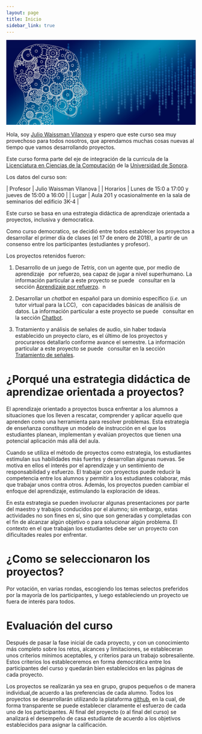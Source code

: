 ```yaml
---
layout: page
title: Inicio
sidebar_link: true
---
```



![](https://raw.githubusercontent.com/Topicos-IA-UNISON/curso-2018-1/master/_screenshots/bienvenida.jpg)

Hola, soy [Julio Waissman Vilanova](http://mat.uson.mx/~juliowaissman/) y espero que este curso sea muy provechoso 
para todos nosotros, que aprendamos muchas cosas nuevas al tiempo que vamos desarrollando proyectos.

Este curso forma parte del eje de integración de la curricula de la [Licenciatura en Ciencias de la Computación](http://cc.mat.uson.mx) 
de la [Universidad de Sonora](http://www.uson.mx).

Los datos del curso son:

| Profesor   | Julio Waissman Vilanova                                              |
| Horarios   | Lunes de 15:0 a 17:00 y jueves de 15:00 a 16:00                      |
| Lugar      | Aula 201 y ocasionalmente en la sala de seminarios del edificio 3K-4 |

Este curso se basa en una estrategia didáctica de aprendizaje orientada a proyectos, inclusiva y democratica.

Como curso democratico, se decidió entre todos establecer los proyectos a desarrollar el primer
día de clases (el 17 de enero de 2018), a partir de un consenso 
entre los participantes (estudiantes y profesor).

Los proyectos retenidos fueron:

1. Desarrollo de un juego de *Tetris*, con un agente que, por medio de aprendizaje
   por refuerzo, sea capaz de jugar a nivel superhumano. La información particular a este proyecto se puede
   consultar en la sección [Aprendizaje por refuerzo](https://topicos-ia-unison.github.io/category/aprendizaje-por-refuerzo.html).
  n  
2. Desarrollar un *chatbot* en español para un dominio específico (*i.e.* un tutor virtual para la LCC),
   con capacidades básicas de análisis de datos. La información particular a este proyecto se puede
   consultar en la sección [Chatbot](https://topicos-ia-unison.github.io/category/chatbot.html).
   
3. Tratamiento y análisis de señales de audio, sin haber todavía establecido un proyecto claro, es el último
   de los proyectos y procurareos detallarlo conforme avance el semestre. La información particular a este proyecto se puede
   consultar en la sección [Tratamiento de señales](https://topicos-ia-unison.github.io/category/audio.html).

# ¿Porqué una estrategia didáctica de aprendizae orientada a proyectos?

El aprendizaje orientado a proyectos busca enfrentar a los alumnos a situaciones que los lleven a rescatar, comprender y aplicar aquello que aprenden como una herramienta para resolver problemas. Esta estrategia de enseñanza constituye un modelo de instrucción en el que los estudiantes planean, implementan y evalúan proyectos que tienen una potencial aplicación más allá del aula. 

Cuando se utiliza el método de proyectos como estrategia, los estudiantes estimulan sus habilidades más fuertes y desarrollan algunas nuevas. Se motiva en ellos el interés por el aprendizaje y un sentimiento de responsabilidad y esfuerzo. El trabajar con proyectos puede reducir la competencia entre los alumnos y permitir a los estudiantes colaborar, más que trabajar unos contra otros. Además, los proyectos pueden cambiar el enfoque del aprendizaje, estimulando la exploración de ideas.

En esta estrategia se pueden involucrar algunas presentaciones por parte del maestro y trabajos conducidos por el alumno; sin embargo, estas actividades no son fines en sí, sino que son generadas y completadas con el fin de alcanzar algún objetivo o para solucionar algún problema. El contexto en el que trabajan los estudiantes debe ser un proyecto con dificultades reales por enfrentar.

# ¿Como se seleccionaron los proyectos?

Por votación, en varias rondas, escogiendo los temas selectos preferidos por la mayoría de los participantes, y luego estableciendo un proyecto ue fuera de interés para todos.

# Evaluación del curso

Después de pasar la fase inicial de cada proyecto, y con un conocimiento más completo sobre los retos, alcances y limitaciones, se estableceran unos criterios mínimos aceptables, y criterios para un trabajo sobresaliente. Estos criterios los estableceremos en forma democrática entre los participantes del curso y quedarán bien establecidos en las páginas de cada proyecto.

Los proyectos se realizarán ya sea en grupo, grupos pequeños o de manera individual,de acuerdo a las preferencias de cada alumno. Todos los proyectos se desarrollarán utilizando la plataforma [github](https://www.github.com), en la cual, de forma transparente se puede establecer claramente el esfuerzo de cada uno de los participantes. Al final del proyecto (o al final del curso) se analizará el desempeño de casa estudiante de acuerdo a los objetivos establecidos para asignar la calificación.

